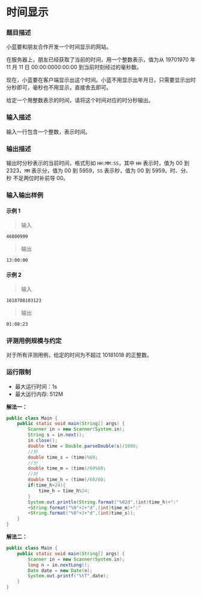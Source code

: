 # 时间显示

### 题目描述

小蓝要和朋友合作开发一个时间显示的网站。

在服务器上，朋友已经获取了当前的时间，用一个整数表示，值为从 19701970 年 11 月 11 日 00:00:0000:00:00 到当前时刻经过的毫秒数。

现在，小蓝要在客户端显示出这个时间。小蓝不用显示出年月日，只需要显示出时分秒即可，毫秒也不用显示，直接舍去即可。

给定一个用整数表示的时间，请将这个时间对应的时分秒输出。

### 输入描述

输入一行包含一个整数，表示时间。

### 输出描述

输出时分秒表示的当前时间，格式形如 `HH:MM:SS`，其中 `HH` 表示时，值为 00 到 2323，`MM` 表示分，值为 00 到 5959，`SS` 表示秒，值为 00 到 5959。时、分、秒 不足两位时补前导 00。

### 输入输出样例

#### 示例 1

> 输入

```txt
46800999
```

> 输出

```txt
13:00:00
```

#### 示例 2

> 输入

```txt
1618708103123
```

> 输出

```txt
01:08:23
```

### 评测用例规模与约定

对于所有评测用例，给定的时间为不超过 10181018 的正整数。

### 运行限制

- 最大运行时间：1s
- 最大运行内存: 512M

**解法一：**

```java
public class Main {
    public static void main(String[] args) {
        Scanner in = new Scanner(System.in);
        String s = in.next();
        in.close();
        double time = Double.parseDouble(s)/1000;
        //秒
        double time_s = (time)%60;
        //分
        double time_m = (time)/60%60;
        //时
        double time_h = (time)/60/60;
        if(time_h>24){
            time_h = time_h%24;
        }
        System.out.println(String.format("%02d",(int)time_h)+":"
        +String.format("%0"+2+"d",(int)time_m)+":"
        +String.format("%0"+2+"d",(int)time_s));
    }
}
```

**解法二：**

```java
public class Main {
    public static void main(String[] args) {
        Scanner in = new Scanner(System.in);
        long n = in.nextLong();
        Date date = new Date(n);
        System.out.printf("%tT",date);
    }
}
```

